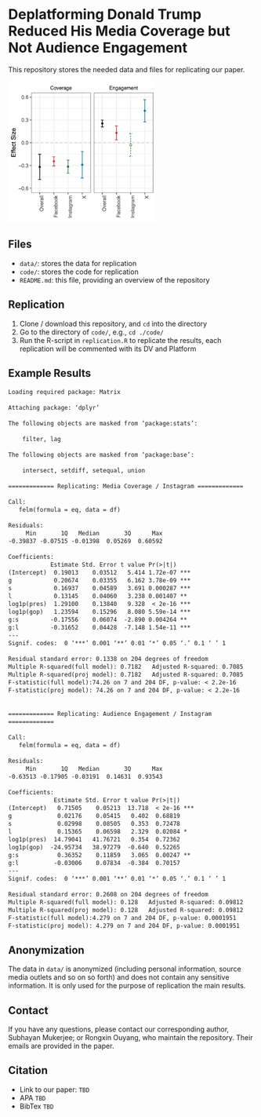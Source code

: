 # Deplatforming Donald Trump Reduced His Media Coverage but Not Audience Engagement

This repository stores the needed data and files for replicating our paper.

<img src="./figure/effect.sizes.png" width="300"/>  

## Files

- `data/`: stores the data for replication
- `code/`: stores the code for replication
- `README.md`: this file, providing an overview of the repository

## Replication

1. Clone / download this repository, and `cd` into the directory
2. Go to the directory of `code/`, e.g., `cd ./code/`
3. Run the R-script in `replication.R` to replicate the results, each replication will be commented with its DV and Platform

## Example Results

```
Loading required package: Matrix

Attaching package: ‘dplyr’

The following objects are masked from ‘package:stats’:

    filter, lag

The following objects are masked from ‘package:base’:

    intersect, setdiff, setequal, union

============= Replicating: Media Coverage / Instagram =============

Call:
   felm(formula = eq, data = df) 

Residuals:
     Min       1Q   Median       3Q      Max 
-0.39837 -0.07515 -0.01398  0.05269  0.60592 

Coefficients:
            Estimate Std. Error t value Pr(>|t|)    
(Intercept)  0.19013    0.03512   5.414 1.72e-07 ***
g            0.20674    0.03355   6.162 3.78e-09 ***
s            0.16937    0.04589   3.691 0.000287 ***
l            0.13145    0.04060   3.238 0.001407 ** 
log1p(pres)  1.29100    0.13840   9.328  < 2e-16 ***
log1p(gop)   1.23594    0.15296   8.080 5.59e-14 ***
g:s         -0.17556    0.06074  -2.890 0.004264 ** 
g:l         -0.31652    0.04428  -7.148 1.54e-11 ***
---
Signif. codes:  0 ‘***’ 0.001 ‘**’ 0.01 ‘*’ 0.05 ‘.’ 0.1 ‘ ’ 1

Residual standard error: 0.1338 on 204 degrees of freedom
Multiple R-squared(full model): 0.7182   Adjusted R-squared: 0.7085 
Multiple R-squared(proj model): 0.7182   Adjusted R-squared: 0.7085 
F-statistic(full model):74.26 on 7 and 204 DF, p-value: < 2.2e-16 
F-statistic(proj model): 74.26 on 7 and 204 DF, p-value: < 2.2e-16 


============= Replicating: Audience Engagement / Instagram =============

Call:
   felm(formula = eq, data = df) 

Residuals:
     Min       1Q   Median       3Q      Max 
-0.63513 -0.17905 -0.03191  0.14631  0.93543 

Coefficients:
             Estimate Std. Error t value Pr(>|t|)    
(Intercept)   0.71505    0.05213  13.718  < 2e-16 ***
g             0.02176    0.05415   0.402  0.68819    
s             0.02998    0.08505   0.353  0.72478    
l             0.15365    0.06598   2.329  0.02084 *  
log1p(pres)  14.79041   41.76721   0.354  0.72362    
log1p(gop)  -24.95734   38.97279  -0.640  0.52265    
g:s           0.36352    0.11859   3.065  0.00247 ** 
g:l          -0.03006    0.07834  -0.384  0.70157    
---
Signif. codes:  0 ‘***’ 0.001 ‘**’ 0.01 ‘*’ 0.05 ‘.’ 0.1 ‘ ’ 1

Residual standard error: 0.2608 on 204 degrees of freedom
Multiple R-squared(full model): 0.128   Adjusted R-squared: 0.09812 
Multiple R-squared(proj model): 0.128   Adjusted R-squared: 0.09812 
F-statistic(full model):4.279 on 7 and 204 DF, p-value: 0.0001951 
F-statistic(proj model): 4.279 on 7 and 204 DF, p-value: 0.0001951 
```

## Anonymization

The data in `data/` is anonymized (including personal information, source media outlets and so on so forth) and does not contain any sensitive information. It is only used for the purpose of replication the main results.

## Contact

If you have any questions, please contact our corresponding author, Subhayan Mukerjee; or Rongxin Ouyang, who maintain the repository. Their emails are provided in the paper.

## Citation

- Link to our paper:
`TBD`
- APA
`TBD`
- BibTex
`TBD`
